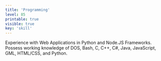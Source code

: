 ```yaml
---
title: 'Programming'
level: 85
printable: true
visible: true
key: 'skill'
---
```

Experience with Web Applications in Python and Node.JS Frameworks. Possess working knowledge of DOS, Bash, C, C++, C#, Java, JavaScript, GML, HTML/CSS, and Python.
